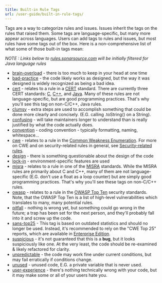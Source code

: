 ```yaml
---
title: Built-in Rule Tags
url: /user-guide/built-in-rule-tags/
---
```

Tags are a way to categorize rules and issues. Issues inherit the tags on the rules that raised them. Some tags are language-specific, but many more appear across languages. Users can add tags to rules and issues, but most rules have some tags out of the box. Here is a non-comprehensive list of what some of those built-in tags mean:

*NOTE : Links below to [rules.sonarsource.com](https://rules.sonarsource.com) will be initially filtered for Java language rules*

* [brain-overload](https://rules.sonarsource.com/java/tag/brain-overload) - there is too much to keep in your head at one time
* [bad-practice](https://rules.sonarsource.com/java/tag/bad-practice) - the code likely works as designed, but the way it was designed is widely recognized as being a bad idea.
* [cert](https://rules.sonarsource.com/java/tag/cert) - relates to a rule in a [CERT](https://www.securecoding.cert.org/confluence/x/BgE) standard. There are currently three CERT standards: [C](https://www.securecoding.cert.org/confluence/x/HQE), [C++](https://www.securecoding.cert.org/confluence/x/fQI), and [Java](https://www.securecoding.cert.org/confluence/x/Ux). Many of these rules are not language-specific, but are good programming practices. That's why you'll see this tag on non-C/C++, Java rules.
* [clumsy](https://rules.sonarsource.com/java/tag/clumsy) - extra steps are used to accomplish something that could be done more clearly and concisely. (E.G. calling .toString() on a String).
* [confusing](https://rules.sonarsource.com/java/tag/confusing) - will take maintainers longer to understand than is really justified by what the code actually does.
* [convention](https://rules.sonarsource.com/java/tag/convention) - coding convention - typically formatting, naming, whitespace...
* [cwe](https://rules.sonarsource.com/java/tag/cwe) - relates to a rule in the [Common Weakness Enumeration](http://cwe.mitre.org/). For more on CWE and on security-related rules in general, see [Security-related rules](/user-guide/security-rules/).
* [design](https://rules.sonarsource.com/java/tag/design) - there is something questionable about the design of the code
* [lock-in](https://rules.sonarsource.com/java/tag/lock-in) - environment-specific features are used
* [misra](https://rules.sonarsource.com/java/tag/misra) - relates to a rule in one of the [MISRA](http://www.misra.org.uk/) standards. While the MISRA rules are primarily about C and C++, many of them are not language-specific (E.G. don't use a float as a loop counter) but are simply good programming practices. That's why you'll see these tags on non-C/C++ rules.
* [owasp](https://rules.sonarsource.com/java/tag/owasp) - relates to a rule in the [OWASP Top Ten](https://www.owasp.org/index.php/Category:OWASP_Top_Ten_Project) security standards. Note, that the OWASP Top Ten is a list of high-level vulnerabilities which translates to many, many potential rules.
* [pitfall](https://rules.sonarsource.com/java/tag/pitfall) - nothing is wrong yet, but something could go wrong in the future; a trap has been set for the next person, and they'll probably fall into it and screw up the code.
* [sans-top25](https://rules.sonarsource.com/java/tag/sans-top25) - This tag is based on outdated statistics and should no longer be used. Instead, it's recommended to rely on the "CWE Top 25" reports, which are available in [Enterprise Edition](https://redirect.sonarsource.com/editions/enterprise.html).
* [suspicious](https://rules.sonarsource.com/java/tag/suspicious) - it's not guaranteed that this is a **bug**, but it looks suspiciously like one. At the very least, the code should be re-examined & likely refactored for clarity.
* [unpredictable](https://rules.sonarsource.com/java/tag/unpredictable) - the code may work fine under current conditions, but may fail erratically if conditions change.
* [unused](https://rules.sonarsource.com/java/tag/unused) - unused code, E.G. a private variable that is never used.
* [user-experience](https://rules.sonarsource.com/java/tag/user-experience) - there's nothing technically wrong with your code, but it may make some or all of your users hate you.
